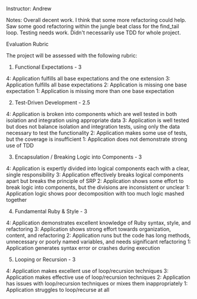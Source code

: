 Instructor: Andrew

Notes: Overall decent work. I think that some more refactoring could help. Saw some good refactoring within the jungle beat class for the find_tail loop. Testing needs work. Didn't necessarily use TDD for whole project.





Evaluation Rubric

The project will be assessed with the following rubric:

1. Functional Expectations - 3

4: Application fulfills all base expectations and the one extension
3: Application fulfills all base expectations
2: Application is missing one base expectation
1: Application is missing more than one base expectation

2. Test-Driven Development - 2.5

4: Application is broken into components which are well tested in both isolation and integration using appropriate data
3: Application is well tested but does not balance isolation and integration tests, using only the data necessary to test the functionality
2: Application makes some use of tests, but the coverage is insufficient
1: Application does not demonstrate strong use of TDD

3. Encapsulation / Breaking Logic into Components - 3

4: Application is expertly divided into logical components each with a clear, single responsibility
3: Application effectively breaks logical components apart but breaks the principle of SRP
2: Application shows some effort to break logic into components, but the divisions are inconsistent or unclear
1: Application logic shows poor decomposition with too much logic mashed together

4. Fundamental Ruby & Style - 3

4: Application demonstrates excellent knowledge of Ruby syntax, style, and refactoring
3: Application shows strong effort towards organization, content, and refactoring
2: Application runs but the code has long methods, unnecessary or poorly named variables, and needs significant refactoring
1: Application generates syntax error or crashes during execution

5. Looping or Recursion - 3

4: Application makes excellent use of loop/recursion techniques
3: Application makes effective use of loop/recursion techniques
2: Application has issues with loop/recursion techniques or mixes them inappropriately
1: Application struggles to loop/recurse at all
